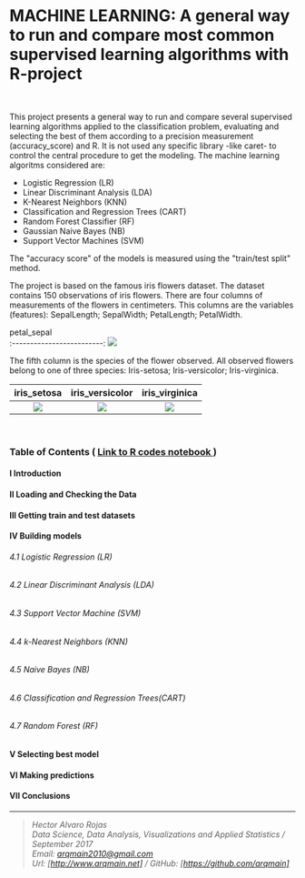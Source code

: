 # MACHINE LEARNING: A general way to run and compare most common supervised learning algorithms with R-project

<br>


This project presents a general way to run and compare several supervised learning algorithms applied to the classification problem, evaluating and selecting the best of them according to a precision measurement (accuracy_score) and R. It is not used any specific library -like caret- to control the central procedure to get the modeling. 
The machine learning algoritms considered are:

* Logistic Regression (LR)
* Linear Discriminant Analysis (LDA)
* K-Nearest Neighbors (KNN)
* Classification and Regression Trees (CART)
* Random Forest Classifier (RF)
* Gaussian Naive Bayes (NB)
* Support Vector Machines (SVM)

The "accuracy score" of the models is measured using the "train/test split" method.

The project is based on the famous iris flowers dataset. The dataset contains 150 observations of iris flowers. There are four columns of measurements of the flowers in centimeters. This columns are the variables (features): SepalLength; SepalWidth; PetalLength; PetalWidth.

petal_sepal             
:-------------------------:
![](http://arqmain.net/iris/petal_sepal.png)

The fifth column is the species of the flower observed. All observed flowers belong to one of three species: Iris-setosa; Iris-versicolor; Iris-virginica.

iris_setosa             |  iris_versicolor	       |  iris_virginica
:-------------------------:|:-------------------------:|:-------------------------:
![](http://arqmain.net/iris/iris_setosa.png)  |  ![](http://arqmain.net/iris/iris_versicolor.png) |  ![](http://arqmain.net/iris/iris_virginica.png)

<br>

### Table of Contents   (  [  Link to R codes notebook ]( http://nbviewer.jupyter.org/github/arqmain/Machine_Learning/blob/master/R_MLearning/Compare_Models2_RProject/Compare_Models2_RProject.ipynb))

#### I Introduction

#### II Loading and Checking the Data

#### III Getting train and test datasets

#### IV Building models

###### 4.1  Logistic Regression  (LR)

###### 4.2  Linear Discriminant Analysis  (LDA)

###### 4.3  Support Vector Machine (SVM)

###### 4.4  k-Nearest Neighbors (KNN)

###### 4.5  Naive Bayes (NB)

###### 4.6  Classification and Regression Trees(CART)

###### 4.7  Random Forest (RF)

#### V Selecting best model

#### VI Making predictions

#### VII Conclusions

<hr>

><i>Hector Alvaro Rojas<br>
>Data Science, Data Analysis, Visualizations and Applied Statistics / September 2017<br>
>Email: <arqmain2010@gmail.com> <br>
>Url: [http://www.arqmain.net]   /   GitHub: [https://github.com/arqmain]</i>
